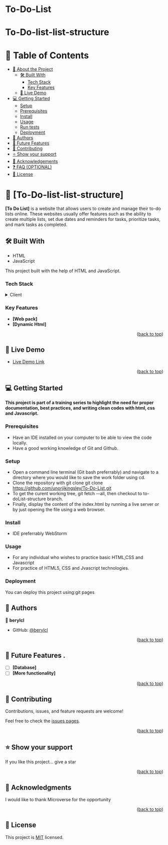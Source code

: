 # To-Do-List

# To-Do-list-list-structure

# 📗 Table of Contents

- [📖 About the Project](#about-project)
  - [🛠 Built With](#built-with)
    - [Tech Stack](#tech-stack)
    - [Key Features](#key-features)
  - [🚀 Live Demo](#live-demo)
- [💻 Getting Started](#getting-started)
  - [Setup](#setup)
  - [Prerequisites](#prerequisites)
  - [Install](#install)
  - [Usage](#usage)
  - [Run tests](#run-tests)
  - [Deployment](#deployment)
- [👥 Authors](#authors)
- [🔭 Future Features](#future-features)
- [🤝 Contributing](#contributing)
- [⭐️ Show your support](#support)
- [🙏 Acknowledgements](#acknowledgements)
- [❓ FAQ (OPTIONAL)](#faq)
- [📝 License](#license)

<!-- PROJECT DESCRIPTION -->

# 📖 [To-Do-list-list-structure] <a name="about-project"></a>

 **[To Do List]** is a website that allows users to create and manage their to-do lists online. These websites usually offer features such as the ability to create multiple lists, set due dates and reminders for tasks, prioritize tasks, and mark tasks as completed.



## 🛠 Built With <a name="built-with"></a>
- HTML
- JavaScript

This project built with the help of HTML and JavaScript.
### Tech Stack <a name="tech-stack"></a>

<details>
  <summary>Client</summary>
  <ul>
    <li><a href="https://reactjs.org/">React.js</a></li>
  </ul>
</details>


### Key Features <a name="key-features"></a>

- **[Web pack]**
- **[Dynamic Html]**
<p align="right">(<a href="#readme-top">back to top</a>)</p>

<!-- LIVE DEMO -->

## 🚀 Live Demo <a name="live-demo"></a>


- [Live Demo Link]()

<p align="right">(<a href="#readme-top">back to top</a>)</p>


## 💻 Getting Started <a name="getting-started"></a>
**This project is part of a training series to highlight the need for proper documentation, best practices, and writing clean codes with html, css and Javascript.**
### Prerequisites
- Have an IDE installed on your computer to be able to view the code locally.
- Have a good working knowledge of Git and Github.

### Setup
- Open a command line terminal (Git bash preferrably) and navigate to a directory where you would like to save the work folder using cd.
- Clone the repository with git clone git clone https://github.com/unorjikingsley/To-Do-List.git
- To get the curent working tree, git fetch --all, then checkout to to-doList-structure branch.
- Finally, display the content of the index.html by running a live server or by just opening the file using a web browser.

### Install
- IDE preferrably WebStorm

### Usage
- For any individual who wishes to practice basic HTML,CSS and Javascript
- For practice of HTML5, CSS and Jvascript technologies.
### Deployment

You can deploy this project using:git pages

## 👥 Authors <a name="authors"></a>
👤 **berylcl**
- GitHub: [@berylcl](https://github.com/unorjikingsley)

<p align="right">(<a href="#readme-top">back to top</a>)</p>

<!-- FUTURE FEATURES -->

## 🔭 Future Features <a name="future-features"></a>.

- [ ] **[Database]**
- [ ] **[More functionality]**

<p align="right">(<a href="#readme-top">back to top</a>)</p>

<!-- CONTRIBUTING -->

## 🤝 Contributing <a name="contributing"></a>

Contributions, issues, and feature requests are welcome!

Feel free to check the [issues pages](https://github.com/unorjikingsley/To-Do-List/issues).

<p align="right">(<a href="#readme-top">back to top</a>)</p>

<!-- SUPPORT -->

## ⭐️ Show your support <a name="support"></a>

If you like this project... give a star

<p align="right">(<a href="#readme-top">back to top</a>)</p>

<!-- ACKNOWLEDGEMENTS -->

## 🙏 Acknowledgments <a name="acknowledgements"></a>

I would like to thank Microverse for the opportunity

<p align="right">(<a href="#readme-top">back to top</a>)</p>

<!-- LICENSE -->

## 📝 License <a name="license"></a>

This project is [MIT](https://github.com/unorjikingsley/To-Do-List/blob/main/LICENSE) licensed.
